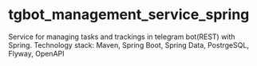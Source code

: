 # tgbot_management_service_spring
Service for managing tasks and trackings in telegram bot(REST) with Spring.
Technology stack: Maven, Spring Boot, Spring Data, PostrgeSQL, Flyway, OpenAPI
